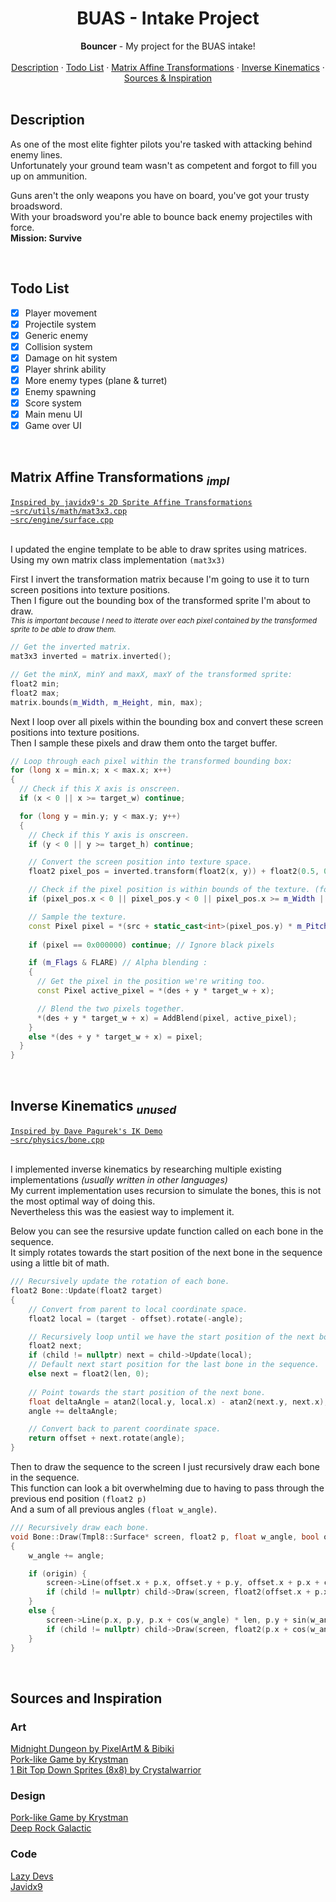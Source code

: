 <h1 align="center">
    <div align="center">
      BUAS - Intake Project
    </div>
</h1>


<div align="center">
  <b>Bouncer</b> - My project for the BUAS intake!<br>
</div>

<br>

<div align="center">
    <a href="#description">Description</a>
    ·
    <a href="#todo-list">Todo List</a>
    ·
    <a href="#matrix-affine-transformations-impl">Matrix Affine Transformations</a>
    ·
    <a href="#inverse-kinematics-unused">Inverse Kinematics</a>
    ·
    <a href="#sources-and-inspiration">Sources & Inspiration</a>
</div>
    
<br>

<h2>Description</h2>

As one of the most elite fighter pilots you're tasked with attacking behind enemy lines.<br>
Unfortunately your ground team wasn't as competent and forgot to fill you up on ammunition.<br>

Guns aren't the only weapons you have on board, you've got your trusty broadsword.<br>
With your broadsword you're able to bounce back enemy projectiles with force.<br>
**Mission: Survive**

<br>

<h2>Todo List</h2>

- [x] Player movement
- [x] Projectile system
- [x] Generic enemy
- [x] Collision system
- [x] Damage on hit system
- [x] Player shrink ability
- [x] More enemy types (plane & turret)
- [x] Enemy spawning
- [x] Score system
- [x] Main menu UI 
- [x] Game over UI 

<br>

<h2>Matrix Affine Transformations <sub><i>impl</i></sub></h2>
<a href="https://www.youtube.com/watch?v=zxwLN2blwbQ"><code>Inspired by javidx9's 2D Sprite Affine Transformations</code></a><br>
<a href="https://github.com/mxcop/buas-intake/blob/main/src/utils/math/mat3x3.cpp"><code>~src/utils/math/mat3x3.cpp</code></a><br>
<a href="https://github.com/mxcop/buas-intake/blob/main/src/engine/surface.cpp"><code>~src/engine/surface.cpp</code></a><br><br>

I updated the engine template to be able to draw sprites using matrices.<br>
Using my own matrix class implementation ``(mat3x3)``

First I invert the transformation matrix because I'm going to use it to turn screen positions into texture positions.<br>
Then I figure out the bounding box of the transformed sprite I'm about to draw.<br>
<sub><i>This is important because I need to itterate over each pixel contained by the transformed sprite to be able to draw them.</i></sub>

```cpp
// Get the inverted matrix.
mat3x3 inverted = matrix.inverted();

// Get the minX, minY and maxX, maxY of the transformed sprite:
float2 min;
float2 max;
matrix.bounds(m_Width, m_Height, min, max);
```

Next I loop over all pixels within the bounding box and convert these screen positions into texture positions.<br>
Then I sample these pixels and draw them onto the target buffer.

```cpp
// Loop through each pixel within the transformed bounding box:
for (long x = min.x; x < max.x; x++)
{
  // Check if this X axis is onscreen.
  if (x < 0 || x >= target_w) continue;

  for (long y = min.y; y < max.y; y++)
  {
    // Check if this Y axis is onscreen.
    if (y < 0 || y >= target_h) continue;

    // Convert the screen position into texture space.
    float2 pixel_pos = inverted.transform(float2(x, y)) + float2(0.5, 0.5);

    // Check if the pixel position is within bounds of the texture. (for rotations)
    if (pixel_pos.x < 0 || pixel_pos.y < 0 || pixel_pos.x >= m_Width || pixel_pos.y >= m_Height) continue;

    // Sample the texture.
    const Pixel pixel = *(src + static_cast<int>(pixel_pos.y) * m_Pitch + static_cast<int>(pixel_pos.x));
  
    if (pixel == 0x000000) continue; // Ignore black pixels

    if (m_Flags & FLARE) // Alpha blending :
    {
      // Get the pixel in the position we're writing too.
      const Pixel active_pixel = *(des + y * target_w + x);

      // Blend the two pixels together.
      *(des + y * target_w + x) = AddBlend(pixel, active_pixel);
    }
    else *(des + y * target_w + x) = pixel;
  }
}
```

<br>

<h2>Inverse Kinematics <sub><i>unused</i></sub></h2>
<a href="https://codepen.io/davepvm/pen/gmgGdQ"><code>Inspired by Dave Pagurek's IK Demo</code></a><br>
<a href="https://github.com/mxcop/buas-intake/blob/old/src/physics/bone.cpp"><code>~src/physics/bone.cpp</code></a><br><br>

I implemented inverse kinematics by researching multiple existing implementations *(usually written in other languages)*<br>
My current implementation uses recursion to simulate the bones, this is not the most optimal way of doing this.<br>
Nevertheless this was the easiest way to implement it.

Below you can see the resursive update function called on each bone in the sequence.<br>
It simply rotates towards the start position of the next bone in the sequence using a little bit of math.

```cpp
/// Recursively update the rotation of each bone.
float2 Bone::Update(float2 target)
{
    // Convert from parent to local coordinate space.
    float2 local = (target - offset).rotate(-angle);

    // Recursively loop until we have the start position of the next bone.
    float2 next;
    if (child != nullptr) next = child->Update(local);
    // Default next start position for the last bone in the sequence.
    else next = float2(len, 0);
        
    // Point towards the start position of the next bone.
    float deltaAngle = atan2(local.y, local.x) - atan2(next.y, next.x);
    angle += deltaAngle;

    // Convert back to parent coordinate space.
    return offset + next.rotate(angle);
}
```

Then to draw the sequence to the screen I just recursively draw each bone in the sequence.<br>
This function can look a bit overwhelming due to having to pass through the previous end position ``(float2 p)``<br>
And a sum of all previous angles ``(float w_angle)``.

```cpp
/// Recursively draw each bone.
void Bone::Draw(Tmpl8::Surface* screen, float2 p, float w_angle, bool origin)
{
    w_angle += angle;

    if (origin) {
        screen->Line(offset.x + p.x, offset.y + p.y, offset.x + p.x + cos(w_angle) * len, offset.y + p.y + sin(w_angle) * len, 0xffffff);
        if (child != nullptr) child->Draw(screen, float2(offset.x + p.x + cos(w_angle) * len, offset.y + p.y + sin(w_angle) * len), w_angle);
    }
    else {
        screen->Line(p.x, p.y, p.x + cos(w_angle) * len, p.y + sin(w_angle) * len, 0xffffff);
        if (child != nullptr) child->Draw(screen, float2(p.x + cos(w_angle) * len, p.y + sin(w_angle) * len), w_angle);
    }
}
```

<br>

## Sources and Inspiration
### Art
[Midnight Dungeon by PixelArtM & Bibiki](https://pixelartm.itch.io/midnight-dungeon)<br>
[Pork-like Game by Krystman](https://krystman.itch.io/porklike)<br>
[1 Bit Top Down Sprites (8x8) by Crystalwarrior](https://img.itch.zone/aW1hZ2UvMTI0NTYwMi83MjgzOTU0LnBuZw==/794x1000/llTZBK.png)

### Design
[Pork-like Game by Krystman](https://krystman.itch.io/porklike)<br>
[Deep Rock Galactic](https://www.deeprockgalactic.com/)

### Code
[Lazy Devs](https://www.youtube.com/@LazyDevs)<br>
[Javidx9](https://www.youtube.com/watch?v=zxwLN2blwbQ)
